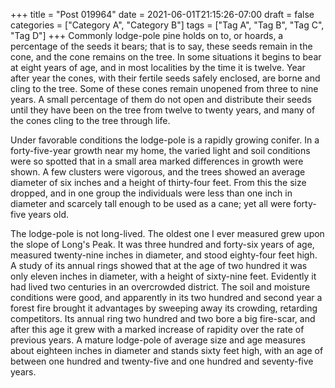 +++
title = "Post 019964"
date = 2021-06-01T21:15:26-07:00
draft = false
categories = ["Category A", "Category B"]
tags = ["Tag A", "Tag B", "Tag C", "Tag D"]
+++
Commonly lodge-pole pine holds on to, or hoards, a percentage of the seeds it bears; that is to say, these seeds remain in the cone, and the cone remains on the tree. In some situations it begins to bear at eight years of age, and in most localities by the time it is twelve. Year after year the cones, with their fertile seeds safely enclosed, are borne and cling to the tree. Some of these cones remain unopened from three to nine years. A small percentage of them do not open and distribute their seeds until they have been on the tree from twelve to twenty years, and many of the cones cling to the tree through life.

Under favorable conditions the lodge-pole is a rapidly growing conifer. In a forty-five-year growth near my home, the varied light and soil conditions were so spotted that in a small area marked differences in growth were shown. A few clusters were vigorous, and the trees showed an average diameter of six inches and a height of thirty-four feet. From this the size dropped, and in one group the individuals were less than one inch in diameter and scarcely tall enough to be used as a cane; yet all were forty-five years old.

The lodge-pole is not long-lived. The oldest one I ever measured grew upon the slope of Long's Peak. It was three hundred and forty-six years of age, measured twenty-nine inches in diameter, and stood eighty-four feet high. A study of its annual rings showed that at the age of two hundred it was only eleven inches in diameter, with a height of sixty-nine feet. Evidently it had lived two centuries in an overcrowded district. The soil and moisture conditions were good, and apparently in its two hundred and second year a forest fire brought it advantages by sweeping away its crowding, retarding competitors. Its annual ring two hundred and two bore a big fire-scar, and after this age it grew with a marked increase of rapidity over the rate of previous years. A mature lodge-pole of average size and age measures about eighteen inches in diameter and stands sixty feet high, with an age of between one hundred and twenty-five and one hundred and seventy-five years.
